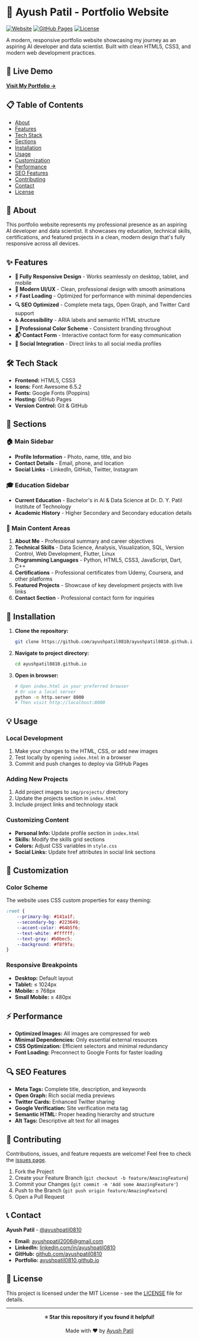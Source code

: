 # 🚀 Ayush Patil - Portfolio Website

[![Website](https://img.shields.io/website?url=https%3A%2F%2Fayushpatil0810.github.io&style=for-the-badge)](https://ayushpatil0810.github.io)
[![GitHub Pages](https://img.shields.io/badge/GitHub%20Pages-Deployed-brightgreen?style=for-the-badge&logo=github)](https://ayushpatil0810.github.io)
[![License](https://img.shields.io/badge/License-MIT-blue.svg?style=for-the-badge)](LICENSE)

A modern, responsive portfolio website showcasing my journey as an aspiring AI developer and data scientist. Built with clean HTML5, CSS3, and modern web development practices.

## 🌟 Live Demo

**[Visit My Portfolio →](https://ayushpatil0810.github.io)**

## 📋 Table of Contents

- [About](#-about)
- [Features](#-features)
- [Tech Stack](#-tech-stack)
- [Sections](#-sections)
- [Installation](#-installation)
- [Usage](#-usage)
- [Customization](#-customization)
- [Performance](#-performance)
- [SEO Features](#-seo-features)
- [Contributing](#-contributing)
- [Contact](#-contact)
- [License](#-license)

## 🎯 About

This portfolio website represents my professional presence as an aspiring AI developer and data scientist. It showcases my education, technical skills, certifications, and featured projects in a clean, modern design that's fully responsive across all devices.

## ✨ Features

- **📱 Fully Responsive Design** - Works seamlessly on desktop, tablet, and mobile
- **🎨 Modern UI/UX** - Clean, professional design with smooth animations
- **⚡ Fast Loading** - Optimized for performance with minimal dependencies
- **🔍 SEO Optimized** - Complete meta tags, Open Graph, and Twitter Card support
- **♿ Accessibility** - ARIA labels and semantic HTML structure
- **🌙 Professional Color Scheme** - Consistent branding throughout
- **📬 Contact Form** - Interactive contact form for easy communication
- **🔗 Social Integration** - Direct links to all social media profiles

## 🛠️ Tech Stack

- **Frontend:** HTML5, CSS3
- **Icons:** Font Awesome 6.5.2
- **Fonts:** Google Fonts (Poppins)
- **Hosting:** GitHub Pages
- **Version Control:** Git & GitHub

## 📑 Sections

### 🏠 Main Sidebar
- **Profile Information** - Photo, name, title, and bio
- **Contact Details** - Email, phone, and location
- **Social Links** - LinkedIn, GitHub, Twitter, Instagram

### 🎓 Education Sidebar
- **Current Education** - Bachelor's in AI & Data Science at Dr. D. Y. Patil Institute of Technology
- **Academic History** - Higher Secondary and Secondary education details

### 📄 Main Content Areas

1. **About Me** - Professional summary and career objectives
2. **Technical Skills** - Data Science, Analysis, Visualization, SQL, Version Control, Web Development, Flutter, Linux
3. **Programming Languages** - Python, HTML5, CSS3, JavaScript, Dart, C++
4. **Certifications** - Professional certificates from Udemy, Coursera, and other platforms
5. **Featured Projects** - Showcase of key development projects with live links
6. **Contact Section** - Professional contact form for inquiries

## 🚀 Installation

1. **Clone the repository:**
   ```bash
   git clone https://github.com/ayushpatil0810/ayushpatil0810.github.io.git
   ```

2. **Navigate to project directory:**
   ```bash
   cd ayushpatil0810.github.io
   ```

3. **Open in browser:**
   ```bash
   # Open index.html in your preferred browser
   # Or use a local server
   python -m http.server 8000
   # Then visit http://localhost:8000
   ```

## 💡 Usage

### Local Development
1. Make your changes to the HTML, CSS, or add new images
2. Test locally by opening `index.html` in a browser
3. Commit and push changes to deploy via GitHub Pages

### Adding New Projects
1. Add project images to `img/projects/` directory
2. Update the projects section in `index.html`
3. Include project links and technology stack

### Customizing Content
- **Personal Info:** Update profile section in `index.html`
- **Skills:** Modify the skills grid sections
- **Colors:** Adjust CSS variables in `style.css`
- **Social Links:** Update href attributes in social link sections

## 🎨 Customization

### Color Scheme
The website uses CSS custom properties for easy theming:

```css
:root {
    --primary-bg: #141a1f;
    --secondary-bg: #223649;
    --accent-color: #64b5f6;
    --text-white: #ffffff;
    --text-gray: #b0bec5;
    --background: #f8f9fa;
}
```

### Responsive Breakpoints
- **Desktop:** Default layout
- **Tablet:** ≤ 1024px
- **Mobile:** ≤ 768px
- **Small Mobile:** ≤ 480px

## ⚡ Performance

- **Optimized Images:** All images are compressed for web
- **Minimal Dependencies:** Only essential external resources
- **CSS Optimization:** Efficient selectors and minimal redundancy
- **Font Loading:** Preconnect to Google Fonts for faster loading

## 🔍 SEO Features

- **Meta Tags:** Complete title, description, and keywords
- **Open Graph:** Rich social media previews
- **Twitter Cards:** Enhanced Twitter sharing
- **Google Verification:** Site verification meta tag
- **Semantic HTML:** Proper heading hierarchy and structure
- **Alt Tags:** Descriptive alt text for all images

## 🤝 Contributing

Contributions, issues, and feature requests are welcome! Feel free to check the [issues page](https://github.com/ayushpatil0810/ayushpatil0810.github.io/issues).

1. Fork the Project
2. Create your Feature Branch (`git checkout -b feature/AmazingFeature`)
3. Commit your Changes (`git commit -m 'Add some AmazingFeature'`)
4. Push to the Branch (`git push origin feature/AmazingFeature`)
5. Open a Pull Request

## 📞 Contact

**Ayush Patil** - [@ayushpatil0810](https://twitter.com/ayushpatil0810)

- **Email:** ayushppatil2006@gmail.com
- **LinkedIn:** [linkedin.com/in/ayushpatil0810](https://linkedin.com/in/ayushpatil0810)
- **GitHub:** [github.com/ayushpatil0810](https://github.com/ayushpatil0810)
- **Portfolio:** [ayushpatil0810.github.io](https://ayushpatil0810.github.io)

## 📄 License

This project is licensed under the MIT License - see the [LICENSE](LICENSE) file for details.

---

<div align="center">

**⭐ Star this repository if you found it helpful!**

Made with ❤️ by [Ayush Patil](https://github.com/ayushpatil0810)

</div>
